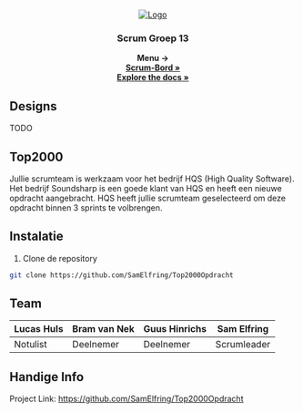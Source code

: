 <br />
<p align="center">
  <a href="https://github.com/SamElfring/Top2000Opdracht">
    <img src="https://top2000onlinecafe.nporadio2.nl/static/media/logo_top2000cafe.a7e19e8c.png" alt="Logo">
  </a>

  <h3 align="center">Scrum Groep 13</h3>

  <p align="center">
    <strong>Menu -></strong>
	<br />
    <a href="https://dev.azure.com/scrumgroep13"><strong>Scrum-Bord »</strong></a>
	<br />
    <a href="https://github.com/SamElfring/Top2000Opdracht"><strong>Explore the docs »</strong></a>
  </p>
</p>

## Designs

TODO

## Top2000

Jullie scrumteam is werkzaam voor het bedrijf HQS (High Quality Software). Het bedrijf Soundsharp is een goede klant van HQS en heeft een nieuwe opdracht aangebracht. HQS heeft jullie scrumteam geselecteerd om deze opdracht binnen 3 sprints te volbrengen.  

## Instalatie

1. Clone de repository
```sh
git clone https://github.com/SamElfring/Top2000Opdracht
```

## Team
| Lucas Huls    						  | Bram van Nek 						   | Guus Hinrichs		   					 | Sam Elfring 							|
| ------------- 						  | ------------- 						   | ------------- 		   					 | -------------  						|
| Notulist      						  | Deelnemer  							   | Deelnemer 								 | Scrumleader  						|

## Handige Info
Project Link: https://github.com/SamElfring/Top2000Opdracht